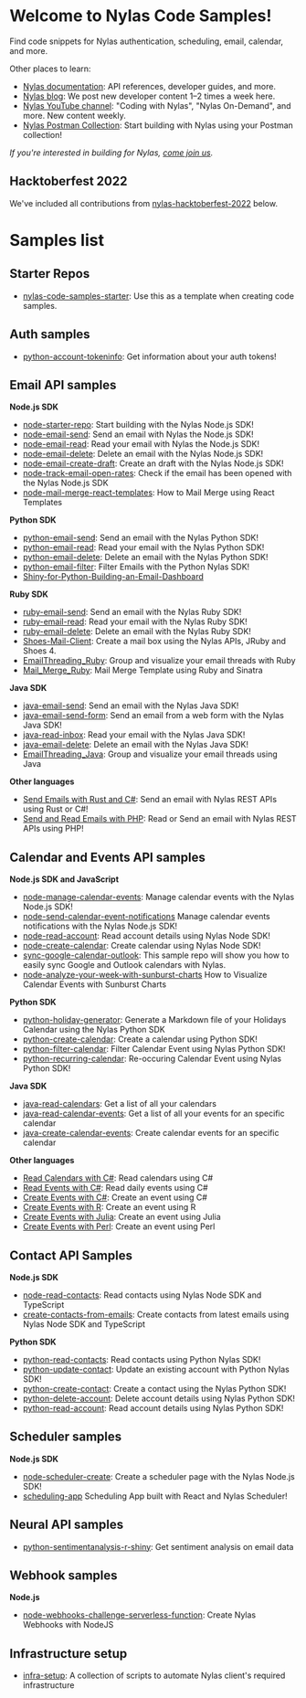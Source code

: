 # Welcome to Nylas Code Samples!

Find code snippets for Nylas authentication, scheduling, email, calendar, and more.

Other places to learn:

- [Nylas documentation](https://developer.nylas.com): API references, developer guides, and more.
- [Nylas blog](https://www.nylas.com/blog/): We post new developer content 1–2 times a week here.
- [Nylas YouTube channel](https://www.youtube.com/c/nylas): "Coding with Nylas", "Nylas On-Demand", and more. New content weekly.
- [Nylas Postman Collection](https://www.postman.com/trynylas/workspace/nylas-api/overview): Start building with Nylas using your Postman collection!

_If you're interested in building for Nylas, [come join us](https://ats.comparably.com/api/v1/gh/nylas)._

## Hacktoberfest 2022
We've included all contributions from [nylas-hacktoberfest-2022](https://github.com/nylas-samples/nylas-hacktoberfest-2022) below.

# Samples list

## Starter Repos
- [nylas-code-samples-starter](https://github.com/nylas-samples/nylas-code-samples-starter): Use this as a template when creating code samples.

## Auth samples

- [python-account-tokeninfo](https://github.com/nylas-samples/python-account-tokeninfo): Get information about your auth tokens!

## Email API samples

**Node.js SDK**
- [node-starter-repo](https://github.com/nylas-samples/node-starter-repo): Start building with the Nylas Node.js SDK!
- [node-email-send](https://github.com/nylas-samples/node-email-send): Send an email with Nylas the Node.js SDK!
- [node-email-read](https://github.com/nylas-samples/node-email-read): Read your email with Nylas the Node.js SDK!
- [node-email-delete](https://github.com/nylas-samples/node-delete-email): Delete an email with the Nylas Node.js SDK!
- [node-email-create-draft](https://github.com/nylas-samples/nylas-hacktoberfest-2022//tree/main/code-samples/email/node/create-draft): Create an draft with the Nylas Node.js SDK!
- [node-track-email-open-rates](https://github.com/nylas-samples/node-track-email-open-rates): Check if the email has been opened with the Nylas Node.js SDK
- [node-mail-merge-react-templates](https://github.com/nylas-samples/node-mail-merge-react-templates): How to Mail Merge using React Templates

**Python SDK**

- [python-email-send](https://github.com/nylas-samples/python-email-send): Send an email with the Nylas Python SDK!
- [python-email-read](https://github.com/nylas-samples/python-email-read): Read your email with the Nylas Python SDK!
- [python-email-delete](https://github.com/nylas-samples/python-email-delete): Delete an email with the Nylas Python SDK!
- [python-email-filter](https://github.com/nylas-samples/nylas-hacktoberfest-2022//tree/main/code-samplesemail/python/filter-email/): Filter Emails with the Python Nylas SDK!
- [Shiny-for-Python-Building-an-Email-Dashboard](https://github.com/nylas-samples/Shiny-for-Python-Building-an-Email-Dashboard)

**Ruby SDK**

- [ruby-email-send](https://github.com/nylas-samples/ruby-email-send): Send an email with the Nylas Ruby SDK!
- [ruby-email-read](https://github.com/nylas-samples/ruby-email-read): Read your email with the Nylas Ruby SDK!
- [ruby-email-delete](https://github.com/nylas-samples/ruby-email-delete): Delete an email with the Nylas Ruby SDK!
- [Shoes-Mail-Client](https://github.com/nylas-samples/Shoes-Mail-Client): Create a mail box using the Nylas APIs, JRuby and Shoes 4.
- [EmailThreading_Ruby](https://github.com/nylas-samples/EmailThreading_Ruby): Group and visualize your email threads with Ruby
- [Mail_Merge_Ruby](https://github.com/nylas-samples/mail_merge_ruby): Mail Merge Template using Ruby and Sinatra

**Java SDK**

- [java-email-send](https://github.com/nylas-samples/java-email-send): Send an email with the Nylas Java SDK!
- [java-email-send-form](https://github.com/nylas-samples/java-email-send-form): Send an email from a web form with the Nylas Java SDK!
- [java-read-inbox](https://github.com/nylas-samples/java-read-email): Read your email with the Nylas Java SDK!
- [java-email-delete](https://github.com/nylas-samples/java_email_delete): Delete an email with the Nylas Java SDK!
- [EmailThreading_Java](https://github.com/nylas-samples/EmailThreading_Java): Group and visualize your email threads using Java

**Other languages**

- [Send Emails with Rust and C#](https://github.com/nylas-samples/send_emails_rust_csharp): Send an email with Nylas REST APIs using Rust or C#!
- [Send and Read Emails with PHP](https://github.com/nylas-samples/php_send_and_read_emails): Read or Send an email with Nylas REST APIs using PHP!

## Calendar and Events API samples

**Node.js SDK and JavaScript**
- [node-manage-calendar-events](https://github.com/nylas-samples/node-manage-calendar-events): Manage calendar events with the Nylas Node.js SDK!
- [node-send-calendar-event-notifications](https://github.com/nylas-samples/node-send-calendar-event-notifications) Manage calendar events notifications with the Nylas Node.js SDK!
- [node-read-account](https://github.com/nylas-samples/nylas-hacktoberfest-2022/tree/main/code-samples/account/node/read-account/): Read account details using Nylas Node SDK!
- [node-create-calendar](https://github.com/nylas-samples/nylas-hacktoberfest-2022/tree/main/code-samples/calendar/node/create-calendar/): Create calendar using Nylas Node SDK!
- [sync-google-calendar-outlook](https://github.com/nylas-samples/sync-google-calendar-outlook): This sample repo will show you how to easily sync Google and Outlook calendars with Nylas.
- [node-analyze-your-week-with-sunburst-charts](https://github.com/nylas-samples/node-analyze-your-week-with-sunburst-charts) How to Visualize Calendar Events with Sunburst Charts

**Python SDK**
- [python-holiday-generator](https://github.com/nylas-samples/python-holidays-generator): Generate a Markdown file of your Holidays Calendar using the Nylas Python SDK
- [python-create-calendar](https://github.com/nylas-samples/nylas-hacktoberfest-2022//tree/main/code-samples/calendar/python/create-calendar/): Create a calendar using Python SDK!
- [python-filter-calendar](https://github.com/nylas-samples/nylas-hacktoberfest-2022//tree/main/code-samples/calendar/python/filter-calendar/): Filter Calendar Event using Nylas Python SDK!
- [python-recurring-calendar](https://github.com/nylas-samples/nylas-hacktoberfest-2022//tree/main/code-samples/calendar/python/reoccuring_event/): Re-occuring Calendar Event using Nylas Python SDK!

**Java SDK**
- [java-read-calendars](https://github.com/nylas-samples/java-read-calendars): Get a list of all your calendars
- [java-read-calendar-events](https://github.com/nylas-samples/java-read-calendar-events): Get a list of all your events for an specific calendar
- [java-create-calendar-events](https://github.com/nylas-samples/java-create-calendar-events): Create calendar events for an specific calendar

**Other languages**
- [Read Calendars with C#](https://github.com/nylas-samples/read_calendars_c_sharp): Read calendars using C#
- [Read Events with C#](https://github.com/nylas-samples/read_events_c_sharp): Read daily events using C#
- [Create Events with C#](https://github.com/nylas-samples/create_events_c_sharp): Create an event using C#
- [Create Events with R](https://github.com/nylas-samples/create_events_r): Create an event using R
- [Create Events with Julia](https://github.com/nylas-samples/create_events_julia): Create an event using Julia
- [Create Events with Perl](https://github.com/nylas-samples/create_events_perl): Create an event using Perl

## Contact API Samples

**Node.js SDK**
- [node-read-contacts](https://github.com/nylas-samples/nylas-hacktoberfest-2022//tree/main/code-samples/contact/node/read-contacts/): Read contacts using Nylas Node SDK and TypeScript
- [create-contacts-from-emails](https://github.com/nylas-samples/nylas-hacktoberfest-2022//tree/main/code-samples/contact/node/create-contacts-from-emails/): Create contacts from latest emails using Nylas Node SDK and TypeScript

**Python SDK**
- [python-read-contacts](https://github.com/nylas-samples/nylas-hacktoberfest-2022/tree/main/code-samples/contact/python/read_contacts/): Read contacts using Python Nylas SDK!
- [python-update-contact](https://github.com/nylas-samples/nylas-hacktoberfest-2022/tree/main/code-samples/contact/python/update_contact/): Update an existing account with Python Nylas SDK!
- [python-create-contact](https://github.com/nylas-samples/nylas-hacktoberfest-2022/tree/main/code-samples/contact/python/create_contact/): Create a contact using the Nylas Python SDK!
- [python-delete-account](https://github.com/nylas-samples/nylas-hacktoberfest-2022/tree/main/code-samples/contact/python/delete_contact/): Delete account details using Nylas Python SDK!
- [python-read-account](https://github.com/nylas-samples/nylas-hacktoberfest-2022//tree/main/code-samples/account/python/read-account/): Read account details using Nylas Python SDK!

## Scheduler samples

**Node.js SDK**

- [node-scheduler-create](https://github.com/nylas-samples/node-scheduler-create): Create a scheduler page with the Nylas Node.js SDK!
- [scheduling-app](https://github.com/nylas-samples/scheduling-app) Scheduling App built with React and Nylas Scheduler!

## Neural API samples

- [python-sentimentanalysis-r-shiny](https://github.com/nylas-samples/python-sentimentanalysis-r-shiny): Get sentiment analysis on email data

## Webhook samples

**Node.js**
- [node-webhooks-challenge-serverless-function](https://github.com/nylas-samples/node-webhooks-challenge-serverless-function): Create Nylas Webhooks with NodeJS

## Infrastructure setup
- [infra-setup](https://github.com/nylas-samples/infra-setup): A collection of scripts to automate Nylas client's required infrastructure
